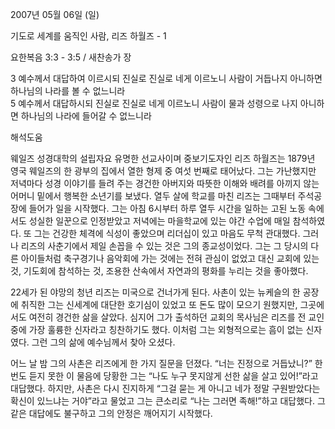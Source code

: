 2007년 05월 06일 (일)

기도로 세계를 움직인 사람, 리즈 하월즈 - 1



요한복음 3:3 - 3:5 / 새찬송가  장


3 예수께서 대답하여 이르시되 진실로 진실로 네게 이르노니 사람이 거듭나지 아니하면 하나님의 나라를 볼 수 없느니라  
5 예수께서 대답하시되 진실로 진실로 네게 이르노니 사람이 물과 성령으로 나지 아니하면 하나님의 나라에 들어갈 수 없느니라

해석도움





웨일즈 성경대학의 설립자요 유명한 선교사이며 중보기도자인 리즈 하월즈는 1879년 영국 웨일즈의 한 광부의 집에서 열한 형제 중 여섯 번째로 태어났다. 그는 가난했지만 저녁마다 성경 이야기를 들려 주는 경건한 아버지와 따뜻한 이해와 배려를 아끼지 않는 어머니 밑에서 행복한 소년기를 보냈다. 열두 살에 학교를 마친 리즈는 그때부터 주석공장에 들어가 일을 시작했다. 그는 아침 6시부터 하루 열두 시간을 일하는 고된 노동 속에서도 성실한 일꾼으로 인정받았고 저녁에는 마을학교에 있는 야간 수업에 매일 참석하였다. 또 그는 건강한 체격에 식성이 좋았으며 리더십이 있고 마음도 무척 관대했다. 그러나 리즈의 사춘기에서 제일 손꼽을 수 있는 것은 그의 종교성이었다. 그는 그 당시의 다른 아이들처럼 축구경기나 음악회에 가는 것에는 전혀 관심이 없었고 대신 교회에 있는 것, 기도회에 참석하는 것, 조용한 산속에서 자연과의 평화를 누리는 것을 좋아했다.

22세가 된 야망의 청년 리즈는 미국으로 건너가게 된다. 사촌이 있는 뉴케슬의 한 공장에 취직한 그는 신세계에 대단한 호기심이 있었고 또 돈도 많이 모으기 원했지만, 그곳에서도 여전히 경건한 삶을 살았다. 심지어 그가 출석하던 교회의 목사님은 리즈를 전 교인 중에 가장 훌륭한 신자라고 칭찬하기도 했다. 이처럼 그는 외형적으로는 흠이 없는 신자였다. 그런 그의 삶에 예수님께서 찾아 오셨다.  

어느 날 밤 그의 사촌은 리즈에게 한 가지 질문을 던졌다. “너는 진정으로 거듭났니?” 한 번도 듣지 못한 이 물음에 당황한 그는 “나도 누구 못지않게 선한 삶을 살고 있어!”라고 대답했다. 하지만, 사촌은 다시 진지하게 “그걸 묻는 게 아니고 네가 정말 구원받았다는 확신이 있느냐는 거야”라고 물었고 그는 큰소리로 “나는 그러면 족해!”하고 대답했다. 그 같은 대답에도 불구하고 그의 안정은 깨어지기 시작했다.